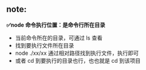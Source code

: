## note:

**✅node 命令执行位置：是命令行所在目录**

- 当前命令所在的目录，可通过 ls 查看
- 找到要执行文件所在目录
- node ./xx/xx 通过相对路径找到执行文件，执行即可
- 或者 cd 到要执行的目录也行，也也就是 cd 到该项目
